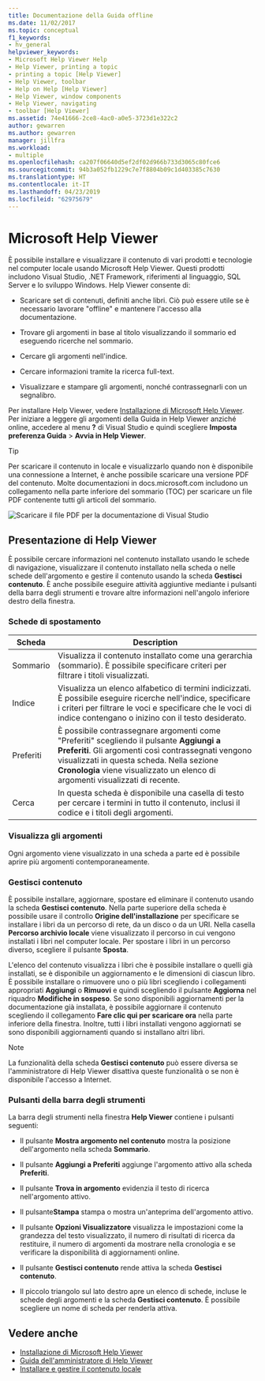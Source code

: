 ```yaml
---
title: Documentazione della Guida offline
ms.date: 11/02/2017
ms.topic: conceptual
f1_keywords:
- hv_general
helpviewer_keywords:
- Microsoft Help Viewer Help
- Help Viewer, printing a topic
- printing a topic [Help Viewer]
- Help Viewer, toolbar
- Help on Help [Help Viewer]
- Help Viewer, window components
- Help Viewer, navigating
- toolbar [Help Viewer]
ms.assetid: 74e41666-2ce8-4ac0-a0e5-3723d1e322c2
author: gewarren
ms.author: gewarren
manager: jillfra
ms.workload:
- multiple
ms.openlocfilehash: ca207f06640d5ef2df02d966b733d3065c80fce6
ms.sourcegitcommit: 94b3a052fb1229c7e7f8804b09c1d403385c7630
ms.translationtype: HT
ms.contentlocale: it-IT
ms.lasthandoff: 04/23/2019
ms.locfileid: "62975679"
---
```

# <a name="microsoft-help-viewer"></a>Microsoft Help Viewer

È possibile installare e visualizzare il contenuto di vari prodotti e tecnologie nel computer locale usando Microsoft Help Viewer. Questi prodotti includono Visual Studio, .NET Framework, riferimenti al linguaggio, SQL Server e lo sviluppo Windows. Help Viewer consente di:

- Scaricare set di contenuti, definiti anche libri. Ciò può essere utile se è necessario lavorare "offline" e mantenere l'accesso alla documentazione.

- Trovare gli argomenti in base al titolo visualizzando il sommario ed eseguendo ricerche nel sommario.

- Cercare gli argomenti nell'indice.

- Cercare informazioni tramite la ricerca full-text.

- Visualizzare e stampare gli argomenti, nonché contrassegnarli con un segnalibro.

Per installare Help Viewer, vedere [Installazione di Microsoft Help Viewer](../help-viewer/installation.md). Per iniziare a leggere gli argomenti della Guida in Help Viewer anziché online, accedere al menu **?** di Visual Studio e quindi scegliere **Imposta preferenza Guida** > **Avvia in Help Viewer**.

> [!TIP]
> Per scaricare il contenuto in locale e visualizzarlo quando non è disponibile una connessione a Internet, è anche possibile scaricare una versione PDF del contenuto. Molte documentazioni in docs.microsoft.com includono un collegamento nella parte inferiore del sommario (TOC) per scaricare un file PDF contenente tutti gli articoli del sommario.
>
> ![Scaricare il file PDF per la documentazione di Visual Studio](media/overview/download-pdf.png)

## <a name="help-viewer-tour"></a>Presentazione di Help Viewer

È possibile cercare informazioni nel contenuto installato usando le schede di navigazione, visualizzare il contenuto installato nella scheda o nelle schede dell'argomento e gestire il contenuto usando la scheda **Gestisci contenuto**. È anche possibile eseguire attività aggiuntive mediante i pulsanti della barra degli strumenti e trovare altre informazioni nell'angolo inferiore destro della finestra.

### <a name="navigation-tabs"></a>Schede di spostamento

|Scheda|Description|
|---|-----------|
|Sommario|Visualizza il contenuto installato come una gerarchia (sommario). È possibile specificare criteri per filtrare i titoli visualizzati.|
|Indice|Visualizza un elenco alfabetico di termini indicizzati. È possibile eseguire ricerche nell'indice, specificare i criteri per filtrare le voci e specificare che le voci di indice contengano o inizino con il testo desiderato.|
|Preferiti|È possibile contrassegnare argomenti come "Preferiti" scegliendo il pulsante **Aggiungi a Preferiti**. Gli argomenti così contrassegnati vengono visualizzati in questa scheda. Nella sezione **Cronologia** viene visualizzato un elenco di argomenti visualizzati di recente.|
|Cerca|In questa scheda è disponibile una casella di testo per cercare i termini in tutto il contenuto, inclusi il codice e i titoli degli argomenti.|

### <a name="view-topics"></a>Visualizza gli argomenti

Ogni argomento viene visualizzato in una scheda a parte ed è possibile aprire più argomenti contemporaneamente.

### <a name="manage-content"></a>Gestisci contenuto

È possibile installare, aggiornare, spostare ed eliminare il contenuto usando la scheda **Gestisci contenuto**. Nella parte superiore della scheda è possibile usare il controllo **Origine dell'installazione** per specificare se installare i libri da un percorso di rete, da un disco o da un URI. Nella casella **Percorso archivio locale** viene visualizzato il percorso in cui vengono installati i libri nel computer locale. Per spostare i libri in un percorso diverso, scegliere il pulsante **Sposta**.

L'elenco del contenuto visualizza i libri che è possibile installare o quelli già installati, se è disponibile un aggiornamento e le dimensioni di ciascun libro. È possibile installare o rimuovere uno o più libri scegliendo i collegamenti appropriati **Aggiungi** o **Rimuovi** e quindi scegliendo il pulsante **Aggiorna** nel riquadro **Modifiche in sospeso**. Se sono disponibili aggiornamenti per la documentazione già installata, è possibile aggiornare il contenuto scegliendo il collegamento **Fare clic qui per scaricare ora** nella parte inferiore della finestra. Inoltre, tutti i libri installati vengono aggiornati se sono disponibili aggiornamenti quando si installano altri libri.

> [!NOTE]
> La funzionalità della scheda **Gestisci contenuto** può essere diversa se l'amministratore di Help Viewer disattiva queste funzionalità o se non è disponibile l'accesso a Internet.

### <a name="toolbar-buttons"></a>Pulsanti della barra degli strumenti

La barra degli strumenti nella finestra **Help Viewer** contiene i pulsanti seguenti:

- Il pulsante **Mostra argomento nel contenuto** mostra la posizione dell'argomento nella scheda **Sommario**.

- Il pulsante **Aggiungi a Preferiti** aggiunge l'argomento attivo alla scheda **Preferiti**.

- Il pulsante **Trova in argomento** evidenzia il testo di ricerca nell'argomento attivo.

- Il pulsante**Stampa** stampa o mostra un'anteprima dell'argomento attivo.

- Il pulsante **Opzioni Visualizzatore** visualizza le impostazioni come la grandezza del testo visualizzato, il numero di risultati di ricerca da restituire, il numero di argomenti da mostrare nella cronologia e se verificare la disponibilità di aggiornamenti online.

- Il pulsante **Gestisci contenuto** rende attiva la scheda **Gestisci contenuto**.

- Il piccolo triangolo sul lato destro apre un elenco di schede, incluse le schede degli argomenti e la scheda **Gestisci contenuto**. È possibile scegliere un nome di scheda per renderla attiva.

## <a name="see-also"></a>Vedere anche

- [Installazione di Microsoft Help Viewer](../help-viewer/installation.md)
- [Guida dell'amministratore di Help Viewer](../help-viewer/administrator-guide.md)
- [Installare e gestire il contenuto locale](../help-viewer/install-manage-local-content.md)
